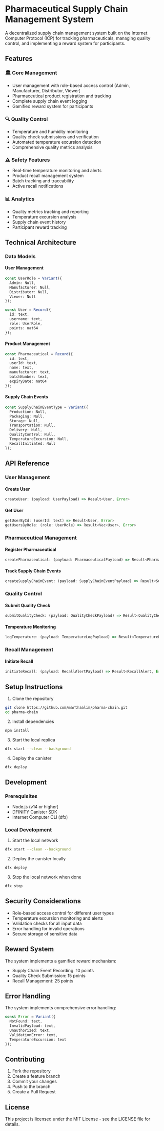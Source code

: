 # Pharmaceutical Supply Chain Management System

A decentralized supply chain management system built on the Internet Computer Protocol (ICP) for tracking pharmaceuticals, managing quality control, and implementing a reward system for participants.

## Features

### 🏛 Core Management
- User management with role-based access control (Admin, Manufacturer, Distributor, Viewer)
- Pharmaceutical product registration and tracking
- Complete supply chain event logging
- Gamified reward system for participants

### 🔍 Quality Control
- Temperature and humidity monitoring
- Quality check submissions and verification
- Automated temperature excursion detection
- Comprehensive quality metrics analysis

### ⚠️ Safety Features
- Real-time temperature monitoring and alerts
- Product recall management system
- Batch tracking and traceability
- Active recall notifications

### 📊 Analytics
- Quality metrics tracking and reporting
- Temperature excursion analysis
- Supply chain event history
- Participant reward tracking

## Technical Architecture

### Data Models

#### User Management
```typescript
const UserRole = Variant({
  Admin: Null,
  Manufacturer: Null,
  Distributor: Null,
  Viewer: Null
});

const User = Record({
  id: text,
  username: text,
  role: UserRole,
  points: nat64
});
```

#### Product Management
```typescript
const Pharmaceutical = Record({
  id: text,
  userId: text,
  name: text,
  manufacturer: text,
  batchNumber: text,
  expiryDate: nat64
});
```

#### Supply Chain Events
```typescript
const SupplyChainEventType = Variant({
  Production: Null,
  Packaging: Null,
  Storage: Null,
  Transportation: Null,
  Delivery: Null,
  QualityControl: Null,
  TemperatureExcursion: Null,
  RecallInitiated: Null
});
```

## API Reference

### User Management

#### Create User
```typescript
createUser: (payload: UserPayload) => Result<User, Error>
```

#### Get User
```typescript
getUserById: (userId: text) => Result<User, Error>
getUsersByRole: (role: UserRole) => Result<Vec<User>, Error>
```

### Pharmaceutical Management

#### Register Pharmaceutical
```typescript
createPharmaceutical: (payload: PharmaceuticalPayload) => Result<Pharmaceutical, Error>
```

#### Track Supply Chain Events
```typescript
createSupplyChainEvent: (payload: SupplyChainEventPayload) => Result<SupplyChainEvent, Error>
```

### Quality Control

#### Submit Quality Check
```typescript
submitQualityCheck: (payload: QualityCheckPayload) => Result<QualityCheck, Error>
```

#### Temperature Monitoring
```typescript
logTemperature: (payload: TemperatureLogPayload) => Result<TemperatureLog, Error>
```

### Recall Management

#### Initiate Recall
```typescript
initiateRecall: (payload: RecallAlertPayload) => Result<RecallAlert, Error>
```

## Setup Instructions

1. Clone the repository
```bash
git clone https://github.com/marthaalim/pharma-chain.git
cd pharma-chain
```

2. Install dependencies
```bash
npm install
```

3. Start the local replica
```bash
dfx start --clean --background
```

4. Deploy the canister
```bash
dfx deploy
```

## Development

### Prerequisites
- Node.js (v14 or higher)
- DFINITY Canister SDK
- Internet Computer CLI (dfx)

### Local Development
1. Start the local network
```bash
dfx start --clean --background
```

2. Deploy the canister locally
```bash
dfx deploy
```

3. Stop the local network when done
```bash
dfx stop
```

## Security Considerations

- Role-based access control for different user types
- Temperature excursion monitoring and alerts
- Validation checks for all input data
- Error handling for invalid operations
- Secure storage of sensitive data

## Reward System

The system implements a gamified reward mechanism:
- Supply Chain Event Recording: 10 points
- Quality Check Submission: 15 points
- Recall Management: 25 points

## Error Handling

The system implements comprehensive error handling:
```typescript
const Error = Variant({
  NotFound: text,
  InvalidPayload: text,
  Unauthorized: text,
  ValidationError: text,
  TemperatureExcursion: text
});
```

## Contributing

1. Fork the repository
2. Create a feature branch
3. Commit your changes
4. Push to the branch
5. Create a Pull Request

## License

This project is licensed under the MIT License - see the LICENSE file for details.